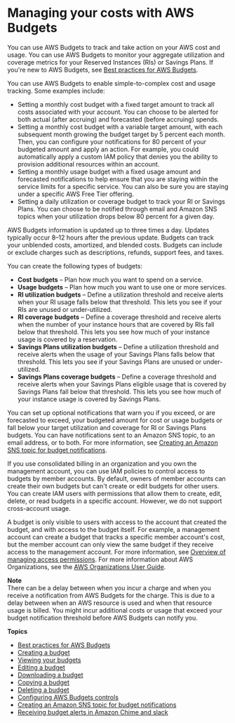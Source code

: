 # Managing your costs with AWS Budgets<a name="budgets-managing-costs"></a>

You can use AWS Budgets to track and take action on your AWS cost and usage\. You can use AWS Budgets to monitor your aggregate utilization and coverage metrics for your Reserved Instances \(RIs\) or Savings Plans\. If you're new to AWS Budgets, see [Best practices for AWS Budgets](budgets-best-practices.md)\.

You can use AWS Budgets to enable simple\-to\-complex cost and usage tracking\. Some examples include:
+ Setting a monthly cost budget with a fixed target amount to track all costs associated with your account\. You can choose to be alerted for both actual \(after accruing\) and forecasted \(before accruing\) spends\.
+ Setting a monthly cost budget with a variable target amount, with each subsequent month growing the budget target by 5 percent each month\. Then, you can configure your notifications for 80 percent of your budgeted amount and apply an action\. For example, you could automatically apply a custom IAM policy that denies you the ability to provision additional resources within an account\.
+ Setting a monthly usage budget with a fixed usage amount and forecasted notifications to help ensure that you are staying within the service limits for a specific service\. You can also be sure you are staying under a specific AWS Free Tier offering\.
+ Setting a daily utilization or coverage budget to track your RI or Savings Plans\. You can choose to be notified through email and Amazon SNS topics when your utilization drops below 80 percent for a given day\.

AWS Budgets information is updated up to three times a day\. Updates typically occur 8–12 hours after the previous update\. Budgets can track your unblended costs, amortized, and blended costs\. Budgets can include or exclude charges such as descriptions, refunds, support fees, and taxes\. 

You can create the following types of budgets:
+ **Cost budgets** – Plan how much you want to spend on a service\.
+ **Usage budgets** – Plan how much you want to use one or more services\.
+ **RI utilization budgets** – Define a utilization threshold and receive alerts when your RI usage falls below that threshold\. This lets you see if your RIs are unused or under\-utilized\.
+ **RI coverage budgets** – Define a coverage threshold and receive alerts when the number of your instance hours that are covered by RIs fall below that threshold\. This lets you see how much of your instance usage is covered by a reservation\.
+ **Savings Plans utilization budgets** – Define a utilization threshold and receive alerts when the usage of your Savings Plans falls below that threshold\. This lets you see if your Savings Plans are unused or under\-utilized\.
+ **Savings Plans coverage budgets** – Define a coverage threshold and receive alerts when your Savings Plans eligible usage that is covered by Savings Plans fall below that threshold\. This lets you see how much of your instance usage is covered by Savings Plans\.

You can set up optional notifications that warn you if you exceed, or are forecasted to exceed, your budgeted amount for cost or usage budgets or fall below your target utilization and coverage for RI or Savings Plans budgets\. You can have notifications sent to an Amazon SNS topic, to an email address, or to both\. For more information, see [Creating an Amazon SNS topic for budget notifications](budgets-sns-policy.md)\.

If you use consolidated billing in an organization and you own the management account, you can use IAM policies to control access to budgets by member accounts\. By default, owners of member accounts can create their own budgets but can't create or edit budgets for other users\. You can create IAM users with permissions that allow them to create, edit, delete, or read budgets in a specific account\. However, we do not support cross\-account usage\. 

A budget is only visible to users with access to the account that created the budget, and with access to the budget itself\. For example, a management account can create a budget that tracks a specific member account's cost, but the member account can only view the same budget if they receive access to the management account\. For more information, see [Overview of managing access permissions](control-access-billing.md)\. For more information about AWS Organizations, see the [AWS Organizations User Guide](https://docs.aws.amazon.com/organizations/latest/userguide/)\.

**Note**  
There can be a delay between when you incur a charge and when you receive a notification from AWS Budgets for the charge\. This is due to a delay between when an AWS resource is used and when that resource usage is billed\. You might incur additional costs or usage that exceed your budget notification threshold before AWS Budgets can notify you\.

**Topics**
+ [Best practices for AWS Budgets](budgets-best-practices.md)
+ [Creating a budget](budgets-create.md)
+ [Viewing your budgets](budgets-view.md)
+ [Editing a budget](budgets-edit.md)
+ [Downloading a budget](budgets-export.md)
+ [Copying a budget](budgets-copy.md)
+ [Deleting a budget](budgets-delete.md)
+ [Configuring AWS Budgets controls](budgets-controls.md)
+ [Creating an Amazon SNS topic for budget notifications](budgets-sns-policy.md)
+ [Receiving budget alerts in Amazon Chime and slack](sns-alert-chime.md)